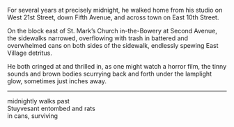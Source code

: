 For several years at precisely midnight, he walked home from his studio on West 21st Street, down Fifth Avenue, and across town on East 10th Street.  

On the block east of St. Mark’s Church in-the-Bowery at Second Avenue, the sidewalks narrowed, overflowing with trash in battered and overwhelmed cans on both sides of the sidewalk, endlessly spewing East Village detritus.  

He both cringed at and thrilled in, as one might watch a horror film, the tinny sounds and brown bodies scurrying back and forth under the lamplight glow, sometimes just inches away.  

---

midnightly walks past  
Stuyvesant entombed and rats  
in cans, surviving
